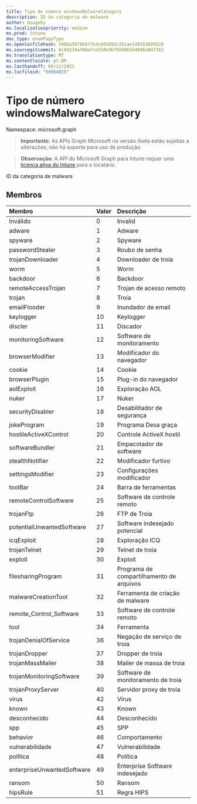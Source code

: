 ```yaml
---
title: Tipo de número windowsMalwareCategory
description: ID da categoria de malware
author: dougeby
ms.localizationpriority: medium
ms.prod: intune
doc_type: enumPageType
ms.openlocfilehash: 598ba5070b8f7e3c605093c2bcae1d9161695628
ms.sourcegitcommit: 6c04234af08efce558e9bf926062b4686a84f1b2
ms.translationtype: MT
ms.contentlocale: pt-BR
ms.lasthandoff: 09/12/2021
ms.locfileid: "59064025"
---
```

# <a name="windowsmalwarecategory-enum-type"></a>Tipo de número windowsMalwareCategory

Namespace: microsoft.graph

> **Importante:** As APIs Graph Microsoft na versão /beta estão sujeitas a alterações; não há suporte para uso de produção.

> **Observação:** A API do Microsoft Graph para Intune requer uma [licença ativa do Intune](https://go.microsoft.com/fwlink/?linkid=839381) para o locatário.

ID da categoria de malware

## <a name="members"></a>Membros
|Membro|Valor|Descrição|
|:---|:---|:---|
|Inválido|0|Invalid|
|adware|1|Adware|
|spyware|2|Spyware|
|passwordStealer|3|Roubo de senha|
|trojanDownloader|4 |Downloader de troia|
|worm|5 |Worm|
|backdoor|6 |Backdoor|
|remoteAccessTrojan|7 |Trojan de acesso remoto|
|trojan|8 |Troia|
|emailFlooder|9 |Inundador de email|
|keylogger|10 |Keylogger|
|discler|11|Discador|
|monitoringSoftware|12 |Software de monitoramento|
|browserModifier|13|Modificador do navegador|
|cookie|14 |Cookie|
|browserPlugin|15 |Plug-in do navegador|
|aolExploit|16 |Exploração AOL|
|nuker|17 |Nuker|
|securityDisabler|18 |Desabilitador de segurança|
|jokeProgram|19|Programa Desa graça|
|hostileActiveXControl|20|Controle ActiveX hostil|
|softwareBundler| 21 |Empacotador de software|
|stealthNotifier|22|Modificador furtivo|
|settingsModifier|23|Configurações modificador|
|toolBar|24|Barra de ferramentas|
|remoteControlSoftware|25|Software de controle remoto|
|trojanFtp|26|FTP de Troia|
|potentialUnwantedSoftware|27|Software indesejado potencial|
|icqExploit|28|Exploração ICQ|
|trojanTelnet|29|Telnet de troia|
|exploit|30|Exploit|
|filesharingProgram|31|Programa de compartilhamento de arquivos|
|malwareCreationTool|32|Ferramenta de criação de malware|
|remote_Control_Software|33|Software de controle remoto|
|tool|34|Ferramenta|
|trojanDenialOfService|36|Negação de serviço de troia|
|trojanDropper|37|Dropper de troia|
|trojanMassMailer|38|Mailer de massa de troia|
|trojanMonitoringSoftware|39|Software de monitoramento de troia|
|trojanProxyServer|40|Servidor proxy de troia|
|virus|42|Vírus|
|known|43|Known|
|desconhecido|44|Desconhecido|
|spp|45|SPP|
|behavior|46|Comportamento|
|vulnerabilidade|47|Vulnerabilidade|
|política|48|Política|
|enterpriseUnwantedSoftware|49|Enterprise Software indesejado|
|ransom|50|Ransom|
|hipsRule|51|Regra HIPS|




